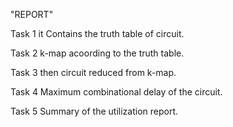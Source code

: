 "REPORT"

Task 1
it Contains the truth table of circuit.

Task 2
k-map acoording to the truth table.

Task 3
then circuit reduced from k-map.

Task 4
Maximum combinational delay of the circuit.

Task 5
Summary of the utilization report.